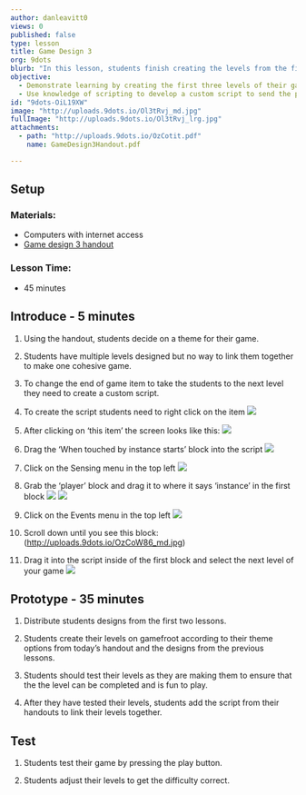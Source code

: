 ```yaml
---
author: danleavitt0
views: 0
published: false
type: lesson
title: Game Design 3
org: 9dots
blurb: "In this lesson, students finish creating the levels from the first two lessons, and learn how to create a custom script.  The script that they create turns their end of game item into an item that moves the player to the next level."
objective: 
  - Demonstrate learning by creating the first three levels of their game and ensuring that they adhere to the level design principles
  - Use knowledge of scripting to develop a custom script to send the player to the next level
id: "9dots-OiL19XW"
image: "http://uploads.9dots.io/Ol3tRvj_md.jpg"
fullImage: "http://uploads.9dots.io/Ol3tRvj_lrg.jpg"
attachments: 
  - path: "http://uploads.9dots.io/OzCotit.pdf"
    name: GameDesign3Handout.pdf

---
```


## Setup 

### Materials:

- Computers with internet access
- [Game design 3 handout](http://uploads.9dots.io/OzCotit.pdf)

### Lesson Time:

- 45 minutes

## Introduce - 5 minutes

1. Using the handout, students decide on a theme for their game.

2. Students have multiple levels designed but no way to link them together to make one cohesive game.

3. To change the end of game item to take the students to the next level they need to create a custom script. 

4. To create the script students need to right click on the item
![](http://uploads.9dots.io/OzCmCnC_md.jpg) 

5. After clicking on ‘this item’ the screen looks like this:
![](http://uploads.9dots.io/OzCmK41_md.jpg) 

6. Drag the ‘When touched by instance starts’ block into the script
![](http://uploads.9dots.io/OzCmP35_md.jpg) 

7. Click on the Sensing menu in the top left
![](http://uploads.9dots.io/OzCmXjn_md.jpg) 

8. Grab the ‘player’ block and drag it to where it says ‘instance’ in the first block
![](http://uploads.9dots.io/OzCmbet_md.jpg) 
![](http://uploads.9dots.io/OzCmihw_md.jpg) 

9. Click on the Events menu in the top left
![](http://uploads.9dots.io/OzCmlfV_md.jpg) 

10. Scroll down until you see this block:
(http://uploads.9dots.io/OzCoW86_md.jpg) 

11. Drag it into the script inside of the first block and select the next level of your game
![](http://uploads.9dots.io/OzCpa5y) 

## Prototype - 35 minutes

1. Distribute students designs from the first two lessons.

2. Students create their levels on gamefroot according to their theme options from today’s handout and the designs from the previous lessons.

3. Students should test their levels as they are making them to ensure that the the level can be completed and is fun to play.

4. After they have tested their levels, students add the script from their handouts to link their levels together.

## Test

1. Students test their game by pressing the play button.

2. Students adjust their levels to get the difficulty correct.


